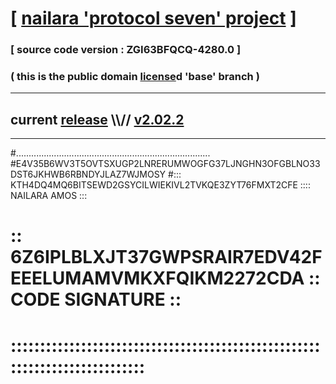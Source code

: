 
# [ [nailara 'protocol seven' project](http://nailara.network/) ]

### [ source code version : ZGI63BFQCQ-4280.0 ]

### ( this is the public domain [license](../license)d 'base' branch )
---
## current [release](https://github.com/nailara-technologies/protocol-7/releases) \\\\// [v2.02.2](https://github.com/nailara-technologies/protocol-7/releases/tag/v2.02.2)
---

#.............................................................................
#E4V35B6WV3T5OVTSXUGP2LNRERUMWOGFG37LJNGHN3OFGBLNO33DST6JKHWB6RBNDYJLAZ7WJMOSY
#::: KTH4DQ4MQ6BITSEWD2GSYCILWIEKIVL2TVKQE3ZYT76FMXT2CFE :::: NAILARA AMOS :::
# :: 6Z6IPLBLXJT37GWPSRAIR7EDV42FEEELUMAMVMKXFQIKM2272CDA :: CODE SIGNATURE ::
# ::::::::::::::::::::::::::::::::::::::::::::::::::::::::::::::::::::::::::::
